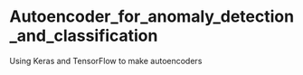 # Autoencoder_for_anomaly_detection_and_classification
Using Keras and TensorFlow to make autoencoders
